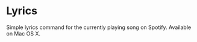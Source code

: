 Lyrics
======

Simple lyrics command for the currently playing song on Spotify. Available on Mac OS X. 
